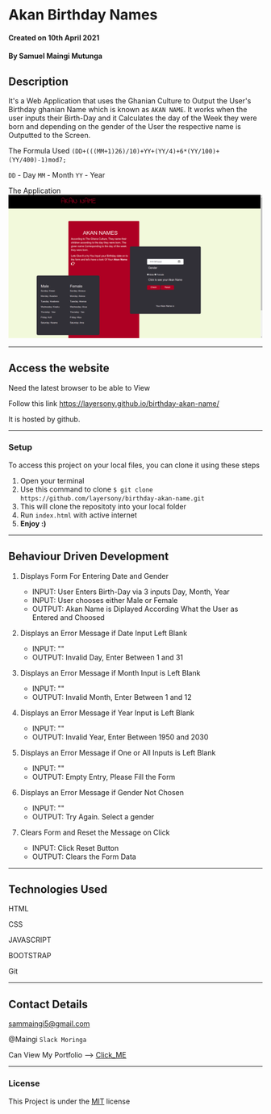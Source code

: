 # Akan Birthday  Names


#### Created on 10th April 2021
#### By Samuel Maingi Mutunga

## Description 

It's a Web Application that uses the Ghanian Culture to Output the User's Birthday ghanian Name which is known as `AKAN NAME`. It works when the user inputs their Birth-Day and it Calculates the day of the Week they were born and depending on the gender of the User the respective name is Outputted to the Screen.

The Formula Used `(DD+(((MM+1)26)/10)+YY+(YY/4)+6*(YY/100)+(YY/400)-1)mod7;`

`DD` - Day    `MM` - Month   `YY` - Year


The Application
![Preview](./images/akan-name.png)

---

## Access the website
Need the latest browser to be able to View

Follow this link https://layersony.github.io/birthday-akan-name/

It is hosted by github.

---

### Setup
To access this project on your local files, you can clone it using these steps
1. Open your terminal
1. Use this command to clone `$ git clone https://github.com/layersony/birthday-akan-name.git`
1. This will clone the repositoty into your local folder
1. Run `index.html` with active internet
1. __Enjoy :)__

---

## Behaviour Driven Development

1. Displays Form For Entering Date and Gender
   - INPUT: User Enters Birth-Day via 3 inputs Day, Month, Year
   - INPUT: User chooses either Male or Female
   - OUTPUT: Akan Name is Diplayed According What the User as Entered and Choosed

2. Displays an Error Message if Date Input Left Blank
   - INPUT: ""
   - OUTPUT: Invalid Day, Enter Between 1 and 31

3. Displays an Error Message if Month Input is Left Blank
   - INPUT: ""
   - OUTPUT: Invalid Month, Enter Between 1 and 12

4. Displays an Error Message if Year Input is Left Blank
   - INPUT: ""
   - OUTPUT: Invalid Year, Enter Between 1950 and 2030

4. Displays an Error Message if One or All Inputs is Left Blank
   - INPUT: ""
   - OUTPUT: Empty Entry, Please Fill the Form

5. Displays an Error Message if Gender Not Chosen
   - INPUT: "" 
   - OUTPUT: Try Again. Select a gender 

6. Clears Form and Reset the Message on Click
   - INPUT: Click Reset Button
   - OUTPUT: Clears the Form Data

---

## Technologies Used
HTML

CSS

JAVASCRIPT

BOOTSTRAP

Git

---

## Contact Details
sammaingi5@gmail.com

@Maingi `Slack Moringa`

Can View My Portfolio --> [Click_ME](https://layersony.github.io/portfolio/)

---

### License
This Project is under the [MIT](LICENCE) license